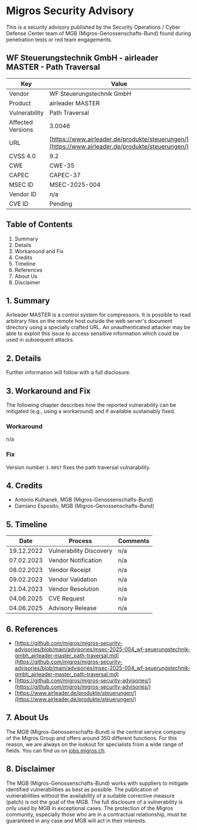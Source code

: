 # Migros Security Advisory
This is a security advisory published by the Security Operations / Cyber Defense Center team of MGB (Migros-Genossenschafts-Bund) found during penetration tests or red team engagements.

## WF Steuerungstechnik GmbH - airleader MASTER - Path Traversal
| Key | Value |
| --- | --- |
| Vendor | WF Steuerungstechnik GmbH |
| Product | airleader MASTER |
| Vulnerability | Path Traversal |
| Affected Versions | 3.0046 |
| URL | [https://www.airleader.de/produkte/steuerungen/](https://www.airleader.de/produkte/steuerungen/) |
| CVSS 4.0 | 9.2 |
| CWE | CWE-35 |
| CAPEC | CAPEC-37 |
| MSEC ID | MSEC-2025-004 |
| Vendor ID | n/a |
| CVE ID | Pending |

## Table of Contents
1. Summary
2. Details
3. Workaround and Fix
4. Credits
5. Timeline
6. References
7. About Us
8. Disclaimer

## 1. Summary
Airleader MASTER is a control system for compressors. It is possible to read arbitrary files on the remote host outside the web server's document directory using a specially crafted URL. An unauthenticated attacker may be able to exploit this issue to access sensitive information which could be used in subsequent attacks.


## 2. Details
Further information will follow with a full disclosure.


## 3. Workaround and Fix
The following chapter describes how the reported vulnerability can be mitigated (e.g., using a workaround) and if available sustainably fixed.
### Workaround
n/a


### Fix
Version number `3.0057` fixes the path traversal vulnarability.



## 4. Credits
- Antonio Kulhanek, MGB (Migros-Genossenschafts-Bund)
- Damiano Esposito, MGB (Migros-Genossenschafts-Bund)

## 5. Timeline
| Date | Process | Comments |
| --- | --- | --- |
| 19.12.2022 | Vulnerability Discovery | n/a |
| 07.02.2023 | Vendor Notification | n/a |
| 08.02.2023 | Vendor Receipt | n/a |
| 09.02.2023 | Vendor Validation | n/a |
| 21.04.2023 | Vendor Resolution | n/a |
| 04.06.2025 | CVE Request | n/a |
| 04.06.2025 | Advisory Release | n/a |

## 6. References
- [https://github.com/migros/migros-security-advisories/blob/main/advisories/msec-2025-004_wf-seuerungstechnik-gmbh_airleader-master_path-traversal.md](https://github.com/migros/migros-security-advisories/blob/main/advisories/msec-2025-004_wf-seuerungstechnik-gmbh_airleader-master_path-traversal.md)
- [https://github.com/migros/migros-security-advisories/](https://github.com/migros/migros-security-advisories/)
- [https://www.airleader.de/produkte/steuerungen/](https://www.airleader.de/produkte/steuerungen/)

## 7. About Us
The MGB (Migros-Genossenschafts-Bund) is the central service company of the Migros Group and offers around 350 different functions. For this reason, we are always on the lookout for specialists from a wide range of fields. You can find us on [jobs.migros.ch](https://migros-gruppe.jobs/de/unsere-unternehmen/migros-gruppe/offene-stellen?q=cyber).


## 8. Disclaimer
The MGB (Migros-Genossenschafts-Bund) works with suppliers to mitigate identified vulnerabilities as best as possible. The publication of vulnerabilities without the availability of a suitable corrective measure (patch) is not the goal of the MGB. The full disclosure of a vulnerability is only used by MGB in exceptional cases. The protection of the Migros community, especially those who are in a contractual relationship, must be guaranteed in any case and MGB will act in their interests.


